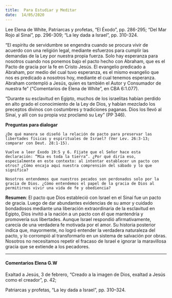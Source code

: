 ```yaml
---
title:  Para Estudiar y Meditar
date:  14/05/2020
---
```


Lee Elena de White, Patriarcas y profetas, “El Éxodo”, pp. 286-295; “Del Mar Rojo al Sinaí”, pp. 296-309; “La ley dada a Israel”, pp. 310-324.

“El espíritu de servidumbre se engendra cuando se procura vivir de acuerdo con una religión legal, mediante esfuerzos para cumplir las demandas de la Ley por nuestra propia fuerza. Solo hay esperanza para nosotros cuando nos ponemos bajo el pacto hecho con Abraham, que es el Pacto de gracia por la fe en Cristo Jesús. El evangelio predicado a Abraham, por medio del cual tuvo esperanza, es el mismo evangelio que nos es predicado a nosotros hoy, mediante el cual tenemos esperanza. Abraham contempló a Jesús, quien es también el Autor y Consumador de nuestra fe” (“Comentarios de Elena de White”, en CBA 6:1.077).

“Durante su esclavitud en Egipto, muchos de los israelitas habían perdido en alto grado el conocimiento de la Ley de Dios, y habían mezclado los preceptos divinos con costumbres y tradiciones paganas. Dios los llevó al Sinaí, y allí con su propia voz proclamó su Ley” (PP 346).

**Preguntas para dialogar**

`¿De qué manera se diseñó la relación de pacto para preservar las libertades físicas y espirituales de Israel? (Ver Lev. 26:3-13; comparar con Deut. 28:1-15).`

`Vuelve a leer Éxodo 19:5 y 6. Fíjate que el Señor hace esta declaración: “Mía es toda la tierra”. ¿Por qué diría eso, especialmente en este contexto: al intentar establecer un pacto con otros? ¿Cómo encaja aquí nuestra comprensión del sábado y lo que significa?`

`Nosotros entendemos que nuestros pecados son perdonados solo por la gracia de Dios. ¿Cómo entendemos el papel de la gracia de Dios al permitirnos vivir una vida de fe y obediencia?`

**Resumen**:  El pacto que Dios estableció con Israel en el Sinaí fue un pacto de gracia. Luego de dar abundantes evidencias de su amor y cuidado bondadosos mediante una liberación extraordinaria de la esclavitud en Egipto, Dios invitó a la nación a un pacto con él que mantendría y promovería sus libertades. Aunque Israel respondió afirmativamente, carecía de una verdadera fe motivada por el amor. Su historia posterior indica que, mayormente, no logró entender la verdadera naturaleza del pacto, y lo corrompió al transformarlo en un sistema de salvación por obras. Nosotros no necesitamos repetir el fracaso de Israel e ignorar la maravillosa gracia que se extiende a los pecadores.

---

#### Comentarios Elena G.W

Exaltad a Jesús, 3 de febrero, “Creado a la imagen de Dios, exaltad a Jesús como el creador”, p. 42;

Patriarcas y profetas, “La ley dada a Israel”, pp. 310–324.